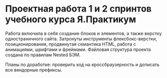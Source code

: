 # Проектная работа 1 и 2 спринтов учебного курса Я.Практикум

Работа включила в себя создание блоков и элементов, а также верстку одностраничного сайта. Затронуты инструменты
флексбокс-верстки, позиционирования, продвинутая семантика HTML, работа с анимациями, шрифтами и фреймами.
Файловая структура проекта создана по правилам Nested БЭМ.

Планы по доработке: проверить код на кроссбраузерность и дописать все вендорные префиксы.

